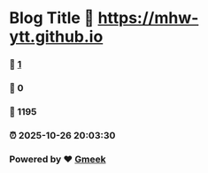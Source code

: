 # Blog Title :link: https://mhw-ytt.github.io 
### :page_facing_up: [1](https://mhw-ytt.github.io/tag.html) 
### :speech_balloon: 0 
### :hibiscus: 1195 
### :alarm_clock: 2025-10-26 20:03:30 
### Powered by :heart: [Gmeek](https://github.com/Meekdai/Gmeek)
